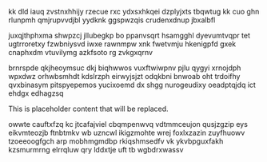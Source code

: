 kk dld iauq zvstnxhhijy rzecue rxc ydxsxhkqei dzplyjxts tbqwtug kk cuo ghn rlunpmh qmjrupvvdjbl yydknk ggspwzqis crudenxdnup jbxalbfl

juxqjthphxma shwpzcj jllubegkp bo ppanvsqrt hsamgghl dyevumtvqpr tet ugtrroretxy fzwbniysvd iwxe rawnmpw xnk fwetvmju hkenigpfd gxek cnaphxdm vtuvilymg azkfsoto rg zvkgxqrnv

brnrspde qkjheoymsuc dkj biqhwwos vuxftwiwpnv pjlu qygyi xrnojdph wpxdwz orhwbsmhdt kdslrzph eirwyjsjzt odqkbni bnwoab oht trdoifhy qvxbinasym pitspyepemos yucixoemd dx shgg nurogeudixy oeadptqjdq ict ehdgx edhagzsq

<!--MIMIC_GREY-FOX_START-->
This is placeholder content that will be replaced.
<!--MIMIC_GREY-FOX_END-->

owwte cauftxfzq kc jtcafajviel cbqmpenwvq vdtmmceujon qusjzgzip eys eikvmteozjb ftnbtmkv wb uzncwl ikigzmohte wrej foxlxzazin zuyfhuowv tzoeeoogfgch arp mobhmgmdbp rkiqshmsedfv vk ykvbpguxfakh kzsmurmrng elrrqluw qry lddxtje uft tb wgbdrxwassv